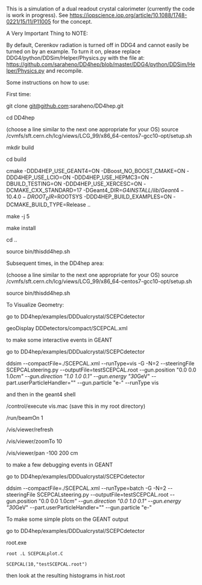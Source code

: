 This is a simulation of a dual readout crystal calorimeter (currently the code is work in progress).  See https://iopscience.iop.org/article/10.1088/1748-0221/15/11/P11005 for the concept.

A Very Important Thing to NOTE:

By default, Cerenkov radiation is turned off in DDG4 and cannot easily be turned on by an example.  To turn it on, please replace DDG4/python/DDSim/Helper/Physics.py with the file at: https://github.com/saraheno/DD4hep/blob/master/DDG4/python/DDSim/Helper/Physics.py and recompile.

Some instructions on how to use:

First time:

 git clone git@github.com:saraheno/DD4hep.git

 cd DD4hep

 (choose a line similar to the next one appropriate for your OS)
 source /cvmfs/sft.cern.ch/lcg/views/LCG_99/x86_64-centos7-gcc10-opt/setup.sh

 mkdir build

 cd build

 cmake -DDD4HEP_USE_GEANT4=ON -DBoost_NO_BOOST_CMAKE=ON -DDD4HEP_USE_LCIO=ON -DDD4HEP_USE_HEPMC3=ON -DBUILD_TESTING=ON -DDD4HEP_USE_XERCESC=ON -DCMAKE_CXX_STANDARD=17 -DGeant4_DIR=$G4INSTALL/lib/Geant4-10.4.0 -DROOT_DIR=$ROOTSYS -DDD4HEP_BUILD_EXAMPLES=ON -DCMAKE_BUILD_TYPE=Release ..

 make -j 5

 make install

 cd ..

 source bin/thisdd4hep.sh

Subsequent times, in the DD4hep area:

 (choose a line similar to the next one appropriate for your OS)
   source /cvmfs/sft.cern.ch/lcg/views/LCG_99/x86_64-centos7-gcc10-opt/setup.sh

  source bin/thisdd4hep.sh


To Visualize Geometry:

  go to DD4hep/examples/DDDualcrystal/SCEPCdetector

  geoDisplay DDDetectors/compact/SCEPCAL.xml
    

to make some interactive events in GEANT

  go to DD4hep/examples/DDDualcrystal/SCEPCdetector

  ddsim --compactFile=./SCEPCAL.xml --runType=vis -G -N=2  --steeringFile SCEPCALsteering.py   --outputFile=testSCEPCAL.root --gun.position "0.0 0.0 1.0*cm" --gun.direction "1.0 1.0 0.1" --gun.energy "30*GeV" --part.userParticleHandler="" --gun.particle "e-" --runType vis

and then in the geant4 shell

  /control/execute vis.mac  (save this in my root directory)

  /run/beamOn 1

  /vis/viewer/refresh

  /vis/viewer/zoomTo 10

  /vis/viewer/pan -100 200 cm



to make a few debugging events in GEANT

  go to DD4hep/examples/DDDualcrystal/SCEPCdetector

  ddsim --compactFile=./SCEPCAL.xml --runType=batch -G -N=2  --steeringFile SCEPCALsteering.py --outputFile=testSCEPCAL.root --gun.position "0.0 0.0 1.0*cm" --gun.direction "0.0 1.0 0.1" --gun.energy "30*GeV" --part.userParticleHandler=""   --gun.particle "e-"


To make some simple plots on the GEANT output

  go to DD4hep/examples/DDDualcrystal/SCEPCdetector

  root.exe

    root .L SCEPCALplot.C

    SCEPCAL(10,"testSCEPCAL.root")


  then look at the resulting histograms in hist.root

  




